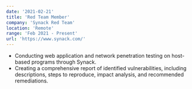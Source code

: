 ```yaml
---
date: '2021-02-21'
title: 'Red Team Member'
company: 'Synack Red Team'
location: 'Remote'
range: 'Feb 2021 - Present'
url: 'https://www.synack.com/'
---
```


- Conducting web application and network penetration testing on host-based programs through Synack.
- Creating a comprehensive report of identified vulnerabilities, including descriptions, steps to reproduce, impact analysis, and recommended remediations.


